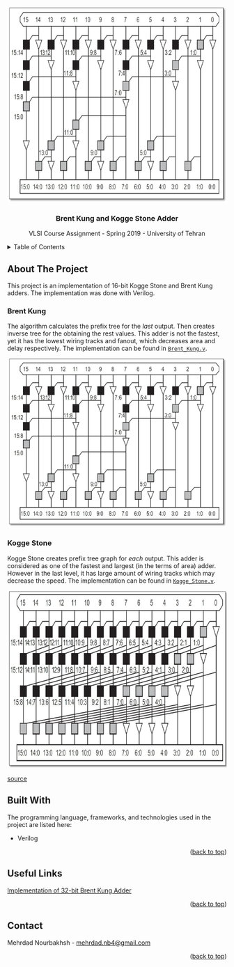 <div id="top"></div>


<br />
<div align="center">
  
  <a href="https://github.com/MNourbakhsh75/vlsi_ca3">
    <img src="images/BrentKung.png" alt="Logo" width="600" height="450">
  </a>
 

  <h3 align="center">Brent Kung and Kogge Stone Adder</h3>

  <p align="center">
    VLSI Course Assignment - Spring 2019 - University of Tehran
    
</div>




<details>
  <summary>Table of Contents</summary>
  <ol>
    <li>
      <a href="#about-the-project">About The Project</a>
    </li>
    <li>
      <a href="#built-with">Built With</a>
    </li>
    <li><a href="#useful-links">Useful Links</a></li>
    <li><a href="#contact">Contact</a></li>
  </ol>
</details>




<!-- ABOUT THE PROJECT -->
## About The Project

This project is an implementation of 16-bit Kogge Stone and Brent Kung adders. The implementation was done with Verilog.

### Brent Kung
The algorithm calculates the prefix tree for the *last* output. Then creates inverse tree for the obtaining the rest values. This adder is not the fastest, yet it has the lowest wiring tracks and fanout, which decreases area and delay respectively. The implementation can be found in <a href="https://github.com/MNourbakhsh75/vlsi_ca3/blob/master/Brent_Kung%20.v">```Brent_Kung.v```</a>.

![Brent Kung](images/BrentKung.png)

### Kogge Stone
Kogge Stone creates prefix tree graph for *each* output. This adder is considered as one of the fastest and largest (in the terms of area) adder. However in the last level, it has large amount of wiring tracks which may decrease the speed. The implementation can be found in <a href="https://github.com/MNourbakhsh75/vlsi_ca3/blob/master/Kogge_Stone.v">```Kogge_Stone.v```</a>.

![Kogge Stone](images/KoggeStone.png)

<a href="https://github.com/IamFlea/AdderCircuitGenerator/tree/master">source</a>

## Built With

The programming language, frameworks, and technologies used in the project are listed here:

* Verilog

<p align="right">(<a href="#top">back to top</a>)</p>


## Useful Links

<a href="https://shareok.org/bitstream/handle/11244/25747/Gundi_okstate_0664M_13905.pdf?sequence=1&isAllowed=y">Implementation of 32-bit Brent Kung Adder</a>

<p align="right">(<a href="#top">back to top</a>)</p>



## Contact

Mehrdad Nourbakhsh - mehrdad.nb4@gmail.com

<p align="right">(<a href="#top">back to top</a>)</p>






